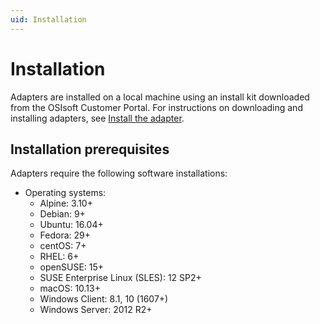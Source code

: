 ```yaml
---
uid: Installation
---
```


# Installation

Adapters are installed on a local machine using an install kit downloaded from the OSIsoft Customer Portal. For instructions on downloading and installing adapters, see [Install the adapter](xref:InstallTheAdapter).

## Installation prerequisites

Adapters require the following software installations:

- Operating systems:
  - Alpine: 3.10+
  - Debian: 9+
  - Ubuntu: 16.04+
  - Fedora: 29+
  - centOS: 7+
  - RHEL: 6+
  - openSUSE: 15+
  - SUSE Enterprise Linux (SLES): 12 SP2+
  - macOS: 10.13+
  - Windows Client: 8.1, 10 (1607+)
  - Windows Server: 2012 R2+
